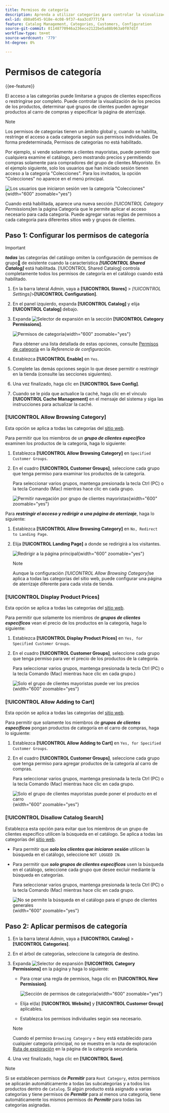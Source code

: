 ```yaml
---
title: Permisos de categoría
description: Aprenda a utilizar categorías para controlar la visualización de los precios de los productos, determinar qué grupos de clientes pueden agregar productos al carro de compras y especificar la página de aterrizaje.
exl-id: d80a0545-918e-4c08-9f37-4aa3cd7771f4
feature: Catalog Management, Categories, Customers, Configuration
source-git-commit: 01148770946a236ece2122be5a88b963a0f07d1f
workflow-type: tm+mt
source-wordcount: '779'
ht-degree: 0%

---
```


# Permisos de categoría

{{ee-feature}}

El acceso a las categorías puede limitarse a grupos de clientes específicos o restringirse por completo. Puede controlar la visualización de los precios de los productos, determinar qué grupos de clientes pueden agregar productos al carro de compras y especificar la página de aterrizaje.

>[!NOTE]
>
>Los permisos de categorías tienen un ámbito global y, cuando se habilita, restringe el acceso a cada categoría según sus permisos individuales. De forma predeterminada, Permisos de categorías no está habilitado.

Por ejemplo, si vende solamente a clientes mayoristas, puede permitir que cualquiera examine el catálogo, pero mostrando precios y permitiendo compras solamente para compradores del grupo de clientes _Mayorista_. En el ejemplo siguiente, solo los usuarios que han iniciado sesión tienen acceso a la categoría &quot;Colecciones&quot;. Para los invitados, la opción &quot;Colecciones&quot; no aparece en el menú principal.

![Los usuarios que iniciaron sesión ven la categoría &quot;Colecciones&quot;](./assets/storefront-category-permissions-logged-in.png){width="600" zoomable="yes"}

Cuando está habilitada, aparece una nueva sección _[!UICONTROL Category Permissions]_&#x200B;en la página Categoría que le permite aplicar el acceso necesario para cada categoría. Puede agregar varias reglas de permisos a cada categoría para diferentes sitios web y grupos de clientes.

## Paso 1: Configurar los permisos de categoría

>[!IMPORTANT]
>
>**_todas_** las categorías del catálogo omiten la configuración de permisos de grupo[&#128279;](../configuration-reference/catalog/catalog.md#category-permissions) de existente cuando la característica **_[!UICONTROL Shared Catalog]_** está habilitada. [!UICONTROL Shared Catalog] controla completamente todos los permisos de categoría en el catálogo cuando está habilitado.

1. En la barra lateral _Admin_, vaya a **[!UICONTROL Stores]** > _[!UICONTROL Settings]_>**[!UICONTROL Configuration]**.

1. En el panel izquierdo, expanda **[!UICONTROL Catalog]** y elija **[!UICONTROL Catalog]** debajo.

1. Expanda ![Selector de expansión](../assets/icon-display-expand.png) en la sección **[!UICONTROL Category Permissions]**.

   ![Permisos de categoría](../configuration-reference/catalog/assets/catalog-category-permissions.png){width="600" zoomable="yes"}

   Para obtener una lista detallada de estas opciones, consulte [Permisos de categoría](../configuration-reference/catalog/catalog.md#category-permissions) en la _Referencia de configuración_.

1. Establezca **[!UICONTROL Enable]** en `Yes`.

1. Complete las demás opciones según lo que desee permitir o restringir en la tienda (consulte las secciones siguientes).

1. Una vez finalizado, haga clic en **[!UICONTROL Save Config]**.

1. Cuando se le pida que actualice la caché, haga clic en el vínculo **[!UICONTROL Cache Management]** en el mensaje del sistema y siga las instrucciones para actualizar la caché.

### [!UICONTROL Allow Browsing Category]

Esta opción se aplica a todas las categorías del [sitio web](../getting-started/websites-stores-views.md).

Para permitir que los miembros de un **_grupo de clientes específico_** examinen los productos de la categoría, haga lo siguiente:

1. Establezca **[!UICONTROL Allow Browsing Category]** en `Specified Customer Groups`.

1. En el cuadro **[!UICONTROL Customer Groups]**, seleccione cada grupo que tenga permiso para examinar los productos de la categoría.

   Para seleccionar varios grupos, mantenga presionada la tecla Ctrl (PC) o la tecla Comando (Mac) mientras hace clic en cada grupo.

   ![Permitir navegación por grupo de clientes mayoristas](./assets/category-permissions-allow-browsing-customer-groups.png){width="600" zoomable="yes"}

Para **_restringir el acceso y redirigir a una página de aterrizaje_**, haga lo siguiente:

1. Establezca **[!UICONTROL Allow Browsing Category]** en `No, Redirect to Landing Page`.

1. Elija **[!UICONTROL Landing Page]** a donde se redirigirá a los visitantes.

   ![Redirigir a la página principal](./assets/category-permissions-browse-category-landing-page.png){width="600" zoomable="yes"}

   >[!NOTE]
   >
   >Aunque la configuración _[!UICONTROL Allow Browsing Category]_&#x200B;se aplica a todas las categorías del sitio web, puede configurar una página de aterrizaje diferente para cada vista de tienda.

### [!UICONTROL Display Product Prices]

Esta opción se aplica a todas las categorías del [sitio web](../getting-started/websites-stores-views.md).

Para permitir que solamente los miembros de **_grupos de clientes específicos_** vean el precio de los productos en la categoría, haga lo siguiente:

1. Establezca **[!UICONTROL Display Product Prices]** en `Yes, for Specified Customer Groups`.

1. En el cuadro **[!UICONTROL Customer Groups]**, seleccione cada grupo que tenga permiso para ver el precio de los productos de la categoría.

   Para seleccionar varios grupos, mantenga presionada la tecla Ctrl (PC) o la tecla Comando (Mac) mientras hace clic en cada grupo.)

   ![Solo el grupo de clientes mayoristas puede ver los precios](./assets/category-permissions-price-customer-groups.png){width="600" zoomable="yes"}

### [!UICONTROL Allow Adding to Cart]

Esta opción se aplica a todas las categorías del [sitio web](../getting-started/websites-stores-views.md).

Para permitir que solamente los miembros de **_grupos de clientes específicos_** pongan productos de categoría en el carro de compras, haga lo siguiente:

1. Establezca **[!UICONTROL Allow Adding to Cart]** en `Yes, for Specified Customer Groups`.

1. En el cuadro **[!UICONTROL Customer Groups]**, seleccione cada grupo que tenga permiso para agregar productos de la categoría al carro de compras.

   Para seleccionar varios grupos, mantenga presionada la tecla Ctrl (PC) o la tecla Comando (Mac) mientras hace clic en cada grupo.

   ![Solo el grupo de clientes mayoristas puede poner el producto en el carro](./assets/category-permissions-cart-customer-groups.png){width="600" zoomable="yes"}

### [!UICONTROL Disallow Catalog Search]

Establezca esta opción para evitar que los miembros de un grupo de clientes específico utilicen la búsqueda en el catálogo. Se aplica a todas las categorías del [sitio web](../getting-started/websites-stores-views.md).

- Para permitir que **_solo los clientes que iniciaron sesión_** utilicen la búsqueda en el catálogo, seleccione `NOT LOGGED IN`.

- Para permitir que **_solo grupos de clientes específicos_** usen la búsqueda en el catálogo, seleccione cada grupo que desee excluir mediante la búsqueda en categorías.

  Para seleccionar varios grupos, mantenga presionada la tecla Ctrl (PC) o la tecla Comando (Mac) mientras hace clic en cada grupo.

  ![No se permite la búsqueda en el catálogo para el grupo de clientes generales](./assets/category-permissions-disallow-category-search.png){width="600" zoomable="yes"}

## Paso 2: Aplicar permisos de categoría

1. En la barra lateral _Admin_, vaya a **[!UICONTROL Catalog]** > **[!UICONTROL Categories]**.

1. En el árbol de categorías, seleccione la categoría de destino.

1. Expanda ![Selector de expansión](../assets/icon-display-expand.png) **[!UICONTROL Category Permissions]** en la página y haga lo siguiente:

   - Para crear una regla de permisos, haga clic en **[!UICONTROL New Permission]**.

     ![Sección de permisos de categoría](./assets/category-permissions-section-admin.png){width="600" zoomable="yes"}

   - Elija el(la) **[!UICONTROL Website]** y **[!UICONTROL Customer Group]** aplicables.

   - Establezca los permisos individuales según sea necesario.

   >[!NOTE]
   >
   >Cuando el permiso `Browsing Category` = `Deny` está establecido para cualquier categoría principal, no se muestra en la ruta de exploración [Ruta de exploración](navigation-breadcrumb-trail.md) en la página de la categoría secundaria.

1. Una vez finalizado, haga clic en **[!UICONTROL Save]**.

>[!NOTE]
>
>Si se establecen permisos de **_Permitir_** para `Root Category`, estos permisos se aplicarán automáticamente a todas las subcategorías y a todos los productos dentro de `Catalog`. Si algún producto está asignado a varias categorías y tiene permisos de **_Permitir_** para al menos una categoría, tiene automáticamente los mismos permisos de **_Permitir_** para todas las categorías asignadas.
